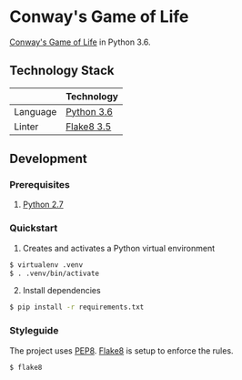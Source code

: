 # Conway's Game of Life
[Conway's Game of Life](https://en.wikipedia.org/wiki/Conway%27s_Game_of_Life) in Python 3.6.

## Technology Stack
|                      | Technology                                         |
| -------------------- |----------------------------------------------------|
| Language             | [Python 3.6](https://www.python.org/)              |
| Linter               | [Flake8 3.5](http://flake8.pycqa.org/en/latest/)   |

## Development
### Prerequisites
1. [Python 2.7](https://www.python.org/downloads/)

### Quickstart
1. Creates and activates a Python virtual environment
```bash
$ virtualenv .venv
$ . .venv/bin/activate
```

2. Install dependencies
```bash
$ pip install -r requirements.txt
```

### Styleguide
The project uses [PEP8](https://www.python.org/dev/peps/pep-0008/). [Flake8](http://flake8.pycqa.org/en/latest/) is setup to enforce the rules.

```bash
$ flake8
```
